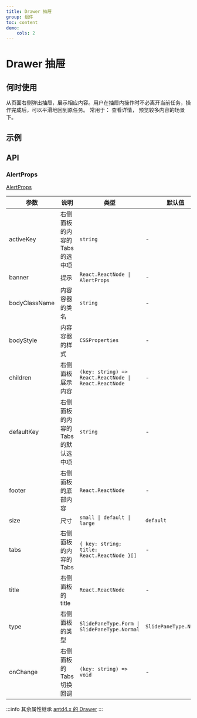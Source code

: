 ```yaml
---
title: Drawer 抽屉
group: 组件
toc: content
demo:
    cols: 2
---
```


# Drawer 抽屉

## 何时使用

从页面右侧弹出抽屉，展示相应内容。用户在抽屉内操作时不必离开当前任务，操作完成后，可以平滑地回到原任务。
常用于： 查看详情， 预览较多内容的场景下。

## 示例

<code src="./demos/basic.tsx" title="基础使用"></code>
<code src="./demos/basic_type.tsx" title="两种类型的 SlidePane" description="表单类型默认展示`mask`且不可点击关闭，且不可配置；正常类型默认不展示`mask`，`mask | maskClosable`可以配置"></code>
<code src="./demos/basicSize.tsx" title="尺寸"></code>
<code src="./demos/basic_top.tsx" title="抽屉距顶部高度"></code>
<code src="./demos/customTitle.tsx" title="自定义 Title"></code>
<code src="./demos/tabs.tsx" title="展示 tabs"></code>
<code src="./demos/tabsControl.tsx" title="展示 tabs 且 tabs 受控"></code>
<code src="./demos/footer.tsx" title="展示 footer"></code>
<code src="./demos/basicBanner.tsx" title="支持 banner"></code>
<code src="./demos/basicBannerProps.tsx" title="支持传 banner 的 Props 属性"></code>
<code src="./demos/basic_two.tsx" title="二级弹窗"></code>

## API

### AlertProps

[AlertProps](https://4x-ant-design.antgroup.com/components/alert-cn/#API)

| 参数          | 说明                               | 类型                                                  | 默认值                 |
| ------------- | ---------------------------------- | ----------------------------------------------------- | ---------------------- |
| activeKey     | 右侧面板的内容的 Tabs 的选中项     | `string`                                              | -                      |
| banner        | 提示                               | `React.ReactNode \| AlertProps`                       | -                      |
| bodyClassName | 内容容器的类名                     | `string`                                              | -                      |
| bodyStyle     | 内容容器的样式                     | `CSSProperties`                                       | -                      |
| children      | 右侧面板展示内容                   | `(key: string) => React.ReactNode \| React.ReactNode` | -                      |
| defaultKey    | 右侧面板的内容的 Tabs 的默认选中项 | `string`                                              | -                      |
| footer        | 右侧面板的底部内容                 | `React.ReactNode`                                     | -                      |
| size          | 尺寸                               | `small \| default \| large`                           | `default`              |
| tabs          | 右侧面板的内容的 Tabs              | `{ key: string; title: React.ReactNode }[]`           | -                      |
| title         | 右侧面板的 title                   | `React.ReactNode`                                     | -                      |
| type          | 右侧面板的类型                     | `SlidePaneType.Form \| SlidePaneType.Normal`          | `SlidePaneType.Normal` |
| onChange      | 右侧面板的 Tabs 切换回调           | `(key: string) => void`                               | -                      |

:::info
其余属性继承 [antd4.x 的 Drawer](https://4x.ant.design/components/drawer-cn/#API)
:::
